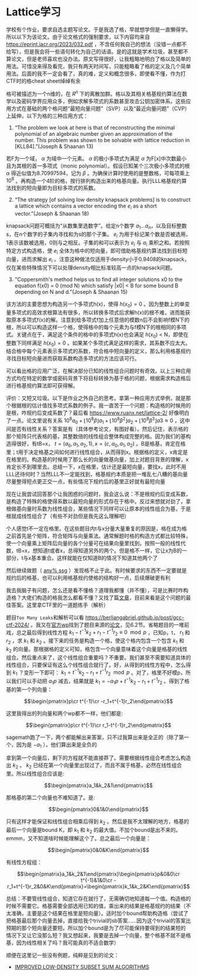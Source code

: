 # Lattice学习

学校有个作业，要求自选主题写论文。于是我选了格，早就想学但是一直懒得学。所以以下为该论文。由于论文格式的强制要求，以下内容均来自 https://eprint.iacr.org/2023/032.pdf ，不含任何我自己的想法（没错一点都不给写），但是我会将一些语句转化为自己的话语。是的这就是学术垃圾，甚至都不算论文，但是老师喜欢也没办法。原文写得很好，让我粗略地明白了格以及简单的用法。可惜没来得及看完，我只有两天时间写，只能粗略看了格的定义及几个简单用法。后面的我不一定会看了，真的难，定义和概念很多，即使看不懂，作为打CTF时的格cheat sheet绰绰有余

格可被描述为一个n维的，在 $R^n$ 下的离散加群。格以及其相关格基规约算法在数学以及密码学界应用众多，例如求解多项式的系数甚至攻击公钥加密体系。这些应用方式在基础的两个格问题“最短向量问题”（SVP）以及“最近向量问题”（CVP）上延伸，以下为格的三种应用方式：

1. “The problem we look at here is that of reconstructing the minimal polynomial of an algebraic number given an approximation of the number. This problem was shown to be solvable with lattice reduction in [KLL84].”(Joseph & Shaanan 13)

若F为一个域， $\alpha$ 为域中一个元素。 $\alpha$ 的极小多项式为满足 $\alpha$ 为F[x]中次数最小且为其根的首一多项式（monic polynomial）。假设已知某个三次极小多项式的根 $\alpha$ 得近似值为8.70997594，记为 $\beta$ 。为确保计算时使用的是整数格，可每项乘上 $10^8$ 。再构造一个4阶的格，按行排列构造出来的格基向量。执行LLL格基规约算法找到的短向量即为目标多项式的系数。

2. “The strategy [of solving low density knapsack problems] is to construct a lattice which contains a vector encoding the $e_i$ as a short vector.”(Joseph & Shaanan 18)

knapsack问题可概括为“从数集里选数字”。给定n个数字 $a_1...a_n$，以及目标整数s，在n个数字的子集内寻找和为s的那个子集。 $e_i$ 为用于标记某个数是否被选用，1表示该数被选用，0则与之相反。子集的和可以表示为 $e_i$ 与 $a_i$ 乘积之和。若按照特定方式构造格，使 $e_i$ 全体为格中的短向量，即可借助格基规约算法找到目标短向量，进而求解出 $e_i$ 。注意这种做法仅适用于density小于0.9408的knapsack，仅在某些特殊情况下可以处理density相比标准较高一点的knapsack问题。

3. "Coppersmith's method helps us to find all integer solutions x0 to the equation f(x0) = 0 (mod N) which satisfy |x0| < B for some bound B depending on N and d."(Joseph & Shaanan 15)

该方法的主要思想为构造另一个多项式h(x)，使得 $h(x_0)=0$ 。因为整数上的单变量多项式的高效求根算法有很多，所以转换多项式后求解h(x)的根不难，进而能获取原本多项式f(x)的解。注意到给多项式f加上任意倍的模数n后不会影响f模N下的根，所以可以构造这样一个格，使得格中的每个元素为与f模N下的根相同的多项式。关键点在于，满足这个条件的格中的多项式h(x)也会满足 $h(x_0)$ < N，即使在整数下同样满足 $h(x_0)=0$ 。如果某个多项式满足这样的需求，其系数不应太大。结合格中每个元素表示多项式的系数，符合格中短向量的定义，那么利用格基规约寻找目标短向量进而获取系数构造多项式的方法应该可行。

可以看出格的应用广泛，在解决部分已知的线性组合问题时有奇效。以上三种应用方式均在特定的数学或密码背景下将目标转换为基于格的问题，根据需求构造格后进行格基规约算法即可获得解。

评价：又短又垃圾。以下是作业之外自己的思考。拿第一种应用方式举例，就是那个根据根的估计值找多项式系数的例子。我一直苦于一个问题：构造格的时候用的是根，咋规约后变成系数了？最后看 https://www.ruanx.net/lattice-2/ 好像明白了一点。论文里说有关系 $10^8a_0 + ⌊10^8\beta⌋a_1 + ⌊10^8\beta^2⌋a_2 + ⌊10^8\beta^3⌋a3\approx 0$ ，这中间是否有线性关系？答案是有（具体参考论文，有图好看）。然后记住，表示格的那个矩阵只代表格的基，其整数倍的线性组合整体构成完整的格。因为我们的基构造得很好，有tB=x， $t=(a_0,a_1,a_2,1),x=(c,a_0,a_1,a_2)$ 。B是格基，肯定在格里；t用于决定格基之间如何进行线性组合，从而得到x。根据格的定义，x肯定是在格里的。构造基的时候用了那么长的向量做基向量，加上对题目背景的理解，x肯定长不到哪里去。总结一下，x在格里，估计还是最短向量，要找x，此时不用LLL还待何时？当然LLL不一定能找到，格基规约本质是把一堆乱七八糟的基向量尽量整得短点更正交一点，有些情况下规约后的基里正好就有最短向量

现在让我尝试回答那个让我困惑的问题时，我会这么说：不是根规约后变成系数，是构造了特殊的格使得系数以最短向量的形式存在于格中。反过来想就对劲了，拿根做基向量时系数为线性组合，某些情况下同样可以让原本的线性组合为基，于是根就成线性组合了（有些不对劲但是我先这么理解吧）

个人感觉t不一定在格里。在这些题目内t与x分量大量重复的原因是，格在成为格之前首先是个矩阵，符合矩阵与向量乘法。通常解题时格的构造方式都比较特殊，使一个向量乘上矩阵后向量的各个分量可在结果向量里找到。按照一般的线性代数，tB=x，想知道t或者x，总得知道另外的两个。但是格不一样，它让x为B的一部分，t与x基本重合。这样就能在仅知道B的情况下知道其他两个了

然后继续做题（ [any% ssg](https://github.com/AVDestroyer/CTF-Writeups/tree/main/lactf2024/any-percent-ssg) ）发现格不止于此。有时候要求的东西不一定要就是规约后的格基，也可以利用格基规约使格的结构好一点，后续爆破更有利

我去我脑子有问题，怎么还是看不懂格？道理我都懂（并不懂），可是比赛时咋构造格？大佬们构造的格我怎么都看不懂？又找了篇[文章](https://tover.xyz/p/LLL-attack-equation/#%E6%A0%BC%E6%94%BB%E5%87%BB%E5%BA%94%E7%94%A8)，目前来看是这个问题的最佳答案。这里拿CTF里的一道题练手（解析）

题目`Too Many Leaks`和解析可以看 https://berliangabriel.github.io/post/gcc-ctf-2024/ 。我又在[官方wp](https://github.com/GCC-ENSIBS/GCC-CTF-2024/tree/main/Crypto/Too_many_leaks)找到了题目来源的[论文](https://eprint.iacr.org/2020/1506.pdf)，见6.2节。省略题目的一堆前戏，总之最后得到线性方程 $k_1 − t^{−1}k_2 + r_1 − t^{−1}r_2\equiv 0 \mod p$ ，已知p，t， $r_1$ 和 $r_2$ ，求 $k_1$ 和 $k_2$ 。接下来的任务是构造一个格，使这个格内包含一个包含 $k_1$ 和 $k_2$ 的向量。那根据格的定义可知，格包含一个向量意味着这个向量是格基的线性组合。然后重点来了，这个线性组合重要吗？不重要。我们甚至不需要知道具体的线性组合，只要保证有这么个线性组合就行了。好，从得到的线性方程中，怎么得到 $k_1$ ？变形一下即可： $k_1=t^{-1}k_2-r_1+t^{-1}r_2\mod p$ 。对了，格里不好模p，所以我们可以手动把 $a_1p$ 减去，结果就是 $k_1=-a_1p+t^{-1}k_2-r_1+t^{-1}r_2$ 。得到了格基的第一个列向量：

$$\begin{pmatrix}p\cr t^{-1}\cr -r_1+t^{-1}r_2\end{pmatrix}$$

这里我得出的列向量和两个wp都不一样，他们都是:

$$\begin{pmatrix}p\cr t^{-1}\cr r_1-t^{-1}r_2\end{pmatrix}$$

sagemath跑了一下，两个都能解出来答案，只不过我算出来是全正的（除了第一个，因为是 $-a_1$ ），他们算出来是全负的

拿到第一个向量后，剩下的方程就不能直接莽了。需要根据线性组合考虑怎么构造出 $k_2$ 。 $k_2$ 已经在第一个向量里出现过了，而且不属于格基，必然在线性组合里。所以线性组合应该是:

$$\begin{pmatrix}a_1&k_2&1\end{pmatrix}$$

那格基的第二个向量也不难知道了。是:

$$\begin{pmatrix}0&1&0\end{pmatrix}$$

只有这样才能保证和线性组合相乘后得到 $k_2$ 。然后是我不太理解的地方，格基的最后一个向量是bound K，即 $k_1$ 和 $k_2$ 的最大值。不加个bound是出不来的。emmm，又不知道啥时候能理解这个了。总之最后一个向量是：

$$\begin{pmatrix}0&0&K\end{pmatrix}$$

有线性方程组：

$$\begin{pmatrix}a_1&k_2&1\end{pmatrix}\begin{pmatrix}p&0&0\cr t^{-1}&1&0\cr -r_1+t^{-1}r_2&0&K\end{pmatrix}=\begin{pmatrix}k_1&k_2&K\end{pmatrix}$$

总结：不要管线性组合，知道它存在就行了，无需确切地知道每一个值。构造格的时候不需要它。格基需要全部选用已知的值，乘出来的结果是格基规约的结果（不太准确，主要是这个结果在格里是短向量）。适时加个bound帮助构造格（尝试了把格基最后那个向量去掉，直接给我个trivial的sb答案……因为这个trivial的答案比预期的那个短向量还要短。所以加个bound是为了尽可能保持要得到的结果短的情况下又让它没那么短？我又想起来，我要是去掉一个向量，整个格基不就不是格基，因为线性相关了吗？我可能真的不适合数学）

顺便在这里记一些没有例题，纯粹是见到的论文：
- [IMPROVED LOW-DENSITY SUBSET SUM ALGORITHMS](https://www.di.ens.fr/~fouque/ens-rennes/sac-LLL.pdf)